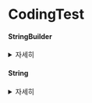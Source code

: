 # CodingTest

#### StringBuilder
<details>
  <summary>자세히</summary>

  1. append(String) : 추가
  2. repect(int) :현재 내용을 지정된 횟수만큼 반복하여 추가

</details>

#### String
<details>
  <summary>자세히</summary>

  1. replaceAll(): 두 번째 매개변수로 정규 표현식과 일치하는 모든 패턴을 대체.
  2. replace(): 첫 번째 발견된 문자열만을 대체
  3. toLowerCase() : 소문자로 변환
  4. toUpperCase() : 대문자로 변환
  
</details>
